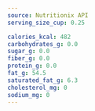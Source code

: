 ```yaml
---
source: Nutritionix API
serving_size_cup: 0.25

calories_kcal: 482
carbohydrates_g: 0.0
sugar_g: 0.0
fiber_g: 0.0
protein_g: 0.0
fat_g: 54.5
saturated_fat_g: 6.3
cholesterol_mg: 0
sodium_mg: 0
---
```


